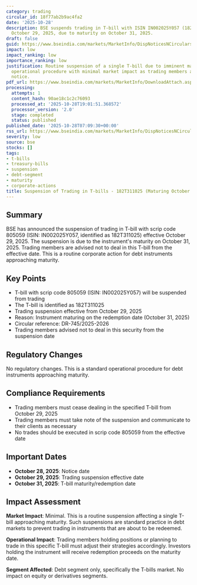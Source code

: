 ```yaml
---
category: trading
circular_id: 18f77ab2b9ac4fa2
date: '2025-10-28'
description: BSE suspends trading in T-bill with ISIN IN002025Y057 (182T311025) effective
  October 29, 2025, due to maturity on October 31, 2025.
draft: false
guid: https://www.bseindia.com/markets/MarketInfo/DispNoticesNCirculars.aspx?Noticeid={F2718278-0B21-48C8-8099-E580F62BC95E}&noticeno=20251028-3&dt=10/28/2025&icount=3&totcount=64&flag=0
impact: low
impact_ranking: low
importance_ranking: low
justification: Routine suspension of a single T-bill due to imminent maturity. Standard
  operational procedure with minimal market impact as trading members are given advance
  notice.
pdf_url: https://www.bseindia.com/markets/MarketInfo/DownloadAttach.aspx?id=20251028-3&attachedId=
processing:
  attempts: 1
  content_hash: 90ae18c1c2c76093
  processed_at: '2025-10-28T19:01:51.368572'
  processor_version: '2.0'
  stage: completed
  status: published
published_date: '2025-10-28T07:09:30+00:00'
rss_url: https://www.bseindia.com/markets/MarketInfo/DispNoticesNCirculars.aspx?Noticeid={F2718278-0B21-48C8-8099-E580F62BC95E}&noticeno=20251028-3&dt=10/28/2025&icount=3&totcount=64&flag=0
severity: low
source: bse
stocks: []
tags:
- t-bills
- treasury-bills
- suspension
- debt-segment
- maturity
- corporate-actions
title: Suspension of Trading in T-bills - 182T311025 (Maturing October 31, 2025)
---
```


## Summary

BSE has announced the suspension of trading in T-bill with scrip code 805059 (ISIN: IN002025Y057, identified as 182T311025) effective October 29, 2025. The suspension is due to the instrument's maturity on October 31, 2025. Trading members are advised not to deal in this T-bill from the effective date. This is a routine corporate action for debt instruments approaching maturity.

## Key Points

- T-bill with scrip code 805059 (ISIN: IN002025Y057) will be suspended from trading
- The T-bill is identified as 182T311025
- Trading suspension effective from October 29, 2025
- Reason: Instrument maturing on the redemption date (October 31, 2025)
- Circular reference: DR-745/2025-2026
- Trading members advised not to deal in this security from the suspension date

## Regulatory Changes

No regulatory changes. This is a standard operational procedure for debt instruments approaching maturity.

## Compliance Requirements

- Trading members must cease dealing in the specified T-bill from October 29, 2025
- Trading members must take note of the suspension and communicate to their clients as necessary
- No trades should be executed in scrip code 805059 from the effective date

## Important Dates

- **October 28, 2025**: Notice date
- **October 29, 2025**: Trading suspension effective date
- **October 31, 2025**: T-bill maturity/redemption date

## Impact Assessment

**Market Impact**: Minimal. This is a routine suspension affecting a single T-bill approaching maturity. Such suspensions are standard practice in debt markets to prevent trading in instruments that are about to be redeemed.

**Operational Impact**: Trading members holding positions or planning to trade in this specific T-bill must adjust their strategies accordingly. Investors holding the instrument will receive redemption proceeds on the maturity date.

**Segment Affected**: Debt segment only, specifically the T-bills market. No impact on equity or derivatives segments.